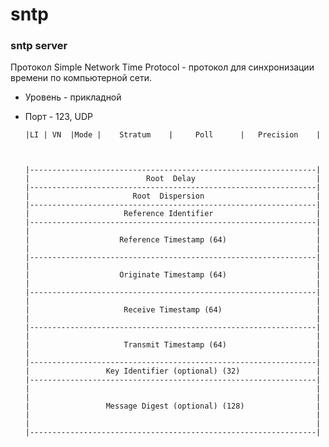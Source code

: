 # sntp
### sntp server

Протокол Simple Network Time Protocol - протокол для синхронизации времени по компьютерной сети. 

* Уровень - прикладной 
* Порт - 123, UDP

      |LI | VN  |Mode |    Stratum    |     Poll      |   Precision    |
      
      
      
      |----------------------------------------------------------------|
      |                          Root  Delay                           |
      |----------------------------------------------------------------|
      |                       Root  Dispersion                         |
      |----------------------------------------------------------------|
      |                     Reference Identifier                       |
      |----------------------------------------------------------------|
      |                                                                |
      |                    Reference Timestamp (64)                    |
      |                                                                |
      |----------------------------------------------------------------|
      |                                                                |
      |                    Originate Timestamp (64)                    |
      |                                                                |
      |----------------------------------------------------------------|
      |                                                                |
      |                     Receive Timestamp (64)                     |
      |                                                                |
      |----------------------------------------------------------------|
      |                                                                |
      |                     Transmit Timestamp (64)                    |
      |                                                                |
      |----------------------------------------------------------------|
      |                 Key Identifier (optional) (32)                 |
      |----------------------------------------------------------------|
      |                                                                |
      |                                                                |
      |                 Message Digest (optional) (128)                |
      |                                                                |
      |                                                                |
      |----------------------------------------------------------------|
